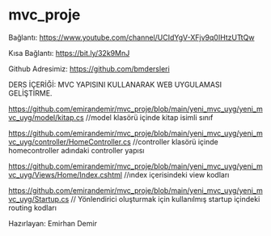 # mvc_proje

Bağlantı: https://www.youtube.com/channel/UCIdYgV-XFjv9q0IHtzUTtQw

Kısa Bağlantı: https://bit.ly/32k9MnJ

Github Adresimiz: https://github.com/bmdersleri


DERS İÇERİĞİ: MVC YAPISINI KULLANARAK WEB UYGULAMASI GELİŞTİRME. 



https://github.com/emirandemir/mvc_proje/blob/main/yeni_mvc_uyg/yeni_mvc_uyg/model/kitap.cs  //model klasörü içinde kitap isimli sınıf 

https://github.com/emirandemir/mvc_proje/blob/main/yeni_mvc_uyg/yeni_mvc_uyg/controller/HomeController.cs  //controller klasörü içinde homecontroller adındaki controller yapısı

https://github.com/emirandemir/mvc_proje/blob/main/yeni_mvc_uyg/yeni_mvc_uyg/Views/Home/Index.cshtml    //ındex içerisindeki view kodları

https://github.com/emirandemir/mvc_proje/blob/main/yeni_mvc_uyg/yeni_mvc_uyg/Startup.cs      // Yönlendirici oluşturmak için kullanılmış startup içindeki routing kodları

Hazırlayan: Emirhan Demir
